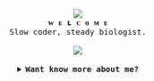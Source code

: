 <div align="center">
  <div align="center">
  <img
    src="https://images-wixmp-ed30a86b8c4ca887773594c2.wixmp.com/f/5bbbd92e-f816-4089-8f08-2d1e00cf1341/db3h6va-c262fdce-e797-4abf-ae12-2842c765b855.png?token=eyJ0eXAiOiJKV1QiLCJhbGciOiJIUzI1NiJ9.eyJzdWIiOiJ1cm46YXBwOjdlMGQxODg5ODIyNjQzNzNhNWYwZDQxNWVhMGQyNmUwIiwiaXNzIjoidXJuOmFwcDo3ZTBkMTg4OTgyMjY0MzczYTVmMGQ0MTVlYTBkMjZlMCIsIm9iaiI6W1t7InBhdGgiOiJcL2ZcLzViYmJkOTJlLWY4MTYtNDA4OS04ZjA4LTJkMWUwMGNmMTM0MVwvZGIzaDZ2YS1jMjYyZmRjZS1lNzk3LTRhYmYtYWUxMi0yODQyYzc2NWI4NTUucG5nIn1dXSwiYXVkIjpbInVybjpzZXJ2aWNlOmZpbGUuZG93bmxvYWQiXX0.LzPCwKmrCXdE093pU4LSn2jUUiJa7gReQr77qrClV8M"
  />
</div>
  <samp>
    <b>ᴡ ᴇ ʟ ᴄ ᴏ ᴍ ᴇ</b>
    <br />
    Slow coder, steady biologist.
  </samp><br>
</div><br>
  <div align="center">
  <img
    src="https://images-wixmp-ed30a86b8c4ca887773594c2.wixmp.com/f/27972bc7-42bb-4e6f-b0d7-695d334c4e5f/dd61q6j-49bc18bc-1b0e-4136-81e9-c0f63c4b683b.png?token=eyJ0eXAiOiJKV1QiLCJhbGciOiJIUzI1NiJ9.eyJzdWIiOiJ1cm46YXBwOjdlMGQxODg5ODIyNjQzNzNhNWYwZDQxNWVhMGQyNmUwIiwiaXNzIjoidXJuOmFwcDo3ZTBkMTg4OTgyMjY0MzczYTVmMGQ0MTVlYTBkMjZlMCIsIm9iaiI6W1t7InBhdGgiOiJcL2ZcLzI3OTcyYmM3LTQyYmItNGU2Zi1iMGQ3LTY5NWQzMzRjNGU1ZlwvZGQ2MXE2ai00OWJjMThiYy0xYjBlLTQxMzYtODFlOS1jMGY2M2M0YjY4M2IucG5nIn1dXSwiYXVkIjpbInVybjpzZXJ2aWNlOmZpbGUuZG93bmxvYWQiXX0.Fj5ZZeEaIPRRz3XkFR8_ANiLFdoq5TG2HViOM3KGyAY"
  />
</div><br>
<details align="center">
  <summary>
    <samp>
      <b>Want know more about me?</b>
    </samp>
  </summary>

  <br />
<div align="center">
  <samp>
    <b>Code runs slower than natural selection, but gets there eventually.</b>
    <br />
    Profile in Progress...
  </samp><br><br>
</div>
  <div align="center">
    <img
      height="125"
      align="center"
      alt="GitHub Stats"
      src="https://github-readme-stats.vercel.app/api/?username=skylertishia&show_icons=true&count_private=true&rank_icon=github&hide_border=true&theme=tokyonight&font=Iosevka"
    />
    <img
      height="125"
      align="center"
      alt="Top Language"
      src="https://github-readme-stats.vercel.app/api/top-langs/?username=skylertishia&layout=compact&hide_border=true&font=Iosevka&langs_count=16&theme=tokyonight"
    />

  <div align="center">
    <p align="center">
      <samp>
        <a href="https://www.instagram.com/SkylerTishia">Instagram</a> +
        <a href="https://x.com/SkylerTishia">Twitter/X</a> +
        <a href="https://www.twitch.tv/skylertishia">Twitch</a> +
        <a href="https://myanimelist.net/profile/SkylerTishia">My Anime List</a> + 
        <a href="https://www.tiktok.com/@skylertishia">TikTok</a>
        メ
      </samp>
    </p>
  </div>
   <div align="center">
    <p align="center">
      <samp>
        ♡ Credtis to <a href="https://www.deviantart.com/bramblebean/art/Divider-Tiny-F2U-796218571">Divider - Tiny</a> +
        <a href="https://www.deviantart.com/dokuyurei/art/tranquility-divider-670968838">Tranquility - Divider</a> ♡
      </samp>
    </p>
  </div>
</details>

<br />
<br />
